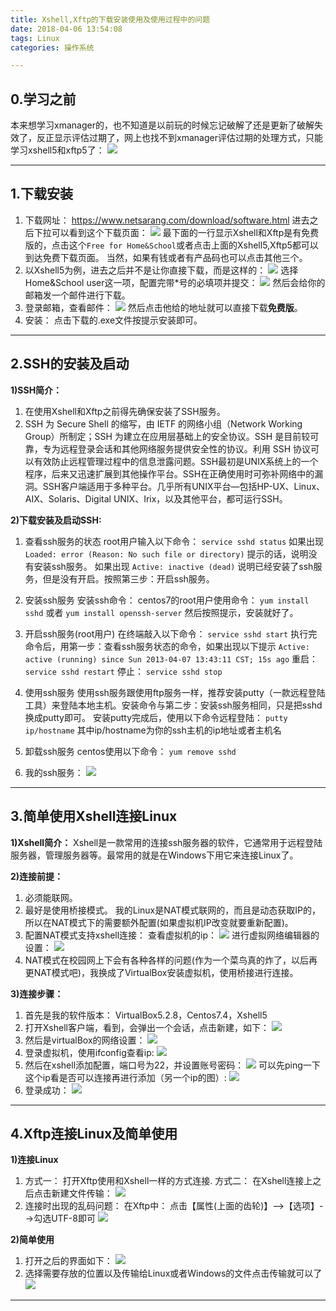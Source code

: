 ```yaml
---
title: Xshell,Xftp的下载安装使用及使用过程中的问题
date: 2018-04-06 13:54:08
tags: Linux
categories: 操作系统

---
```

## 0.学习之前
本来想学习xmanager的，也不知道是以前玩的时候忘记破解了还是更新了破解失效了，反正显示评估过期了，网上也找不到xmanager评估过期的处理方式，只能学习xshell5和xftp5了：
![](http://p5ki4lhmo.bkt.clouddn.com/00029XshellXftp01.jpg)

---
## 1.下载安装
1. 下载网址：
<https://www.netsarang.com/download/software.html>
进去之后下拉可以看到这个下载页面：
![](http://p5ki4lhmo.bkt.clouddn.com/00029XshellXftp02.jpg)
最下面的一行显示Xshell和Xftp是有免费版的，点击这个`Free for Home&School`或者点击上面的Xshell5,Xftp5都可以到达免费下载页面。
当然，如果有钱或者有产品码也可以点击其他三个。
2. 以Xshell5为例，进去之后并不是让你直接下载，而是这样的：
![](http://p5ki4lhmo.bkt.clouddn.com/00029XshellXftp03.jpg)
选择Home&School user这一项，配置完带\*号的必填项并提交：
![](http://p5ki4lhmo.bkt.clouddn.com/00029XshellXftp04.jpg)
然后会给你的邮箱发一个邮件进行下载。
3. 登录邮箱，查看邮件：
![](http://p5ki4lhmo.bkt.clouddn.com/00029XshellXftp05.jpg)
然后点击他给的地址就可以直接下载**免费版**。
4. 安装：
点击下载的.exe文件按提示安装即可。

---
## 2.SSH的安装及启动
**1)SSH简介：**
1. 在使用Xshell和Xftp之前得先确保安装了SSH服务。
2. SSH 为 Secure Shell 的缩写，由 IETF 的网络小组（Network Working Group）所制定；SSH 为建立在应用层基础上的安全协议。SSH 是目前较可靠，专为远程登录会话和其他网络服务提供安全性的协议。利用 SSH 协议可以有效防止远程管理过程中的信息泄露问题。SSH最初是UNIX系统上的一个程序，后来又迅速扩展到其他操作平台。SSH在正确使用时可弥补网络中的漏洞。SSH客户端适用于多种平台。几乎所有UNIX平台—包括HP-UX、Linux、AIX、Solaris、Digital UNIX、Irix，以及其他平台，都可运行SSH。

**2)下载安装及启动SSH:**
1. 查看ssh服务的状态
root用户输入以下命令：
`service sshd status`
如果出现
`Loaded: error (Reason: No such file or directory)`
提示的话，说明没有安装ssh服务。
如果出现
`Active: inactive (dead)`
说明已经安装了ssh服务，但是没有开启。按照第三步：开启ssh服务。
2. 安装ssh服务
安装ssh命令：
centos7的root用户使用命令：
`yum install sshd`
或者
`yum install openssh-server`
然后按照提示，安装就好了。
3. 开启ssh服务(root用户)
在终端敲入以下命令：
`service sshd start`
执行完命令后，用第一步：查看ssh服务状态的命令，如果出现以下提示
`Active: active (running) since Sun 2013-04-07 13:43:11 CST; 15s ago`
重启：
`service sshd restart`
停止：
`service sshd stop`

4. 使用ssh服务
使用ssh服务跟使用ftp服务一样，推荐安装putty（一款远程登陆工具）来登陆本地主机。安装命令与第二步：安装ssh服务相同，只是把sshd换成putty即可。
安装putty完成后，使用以下命令远程登陆：
`putty ip/hostname`
其中ip/hostname为你的ssh主机的ip地址或者主机名
5. 卸载ssh服务
centos使用以下命令：
`yum remove sshd`
6. 我的ssh服务：
![](http://p5ki4lhmo.bkt.clouddn.com/00029XshellXftp09.jpg)

---
## 3.简单使用Xshell连接Linux
**1)Xshell简介：**
Xshell是一款常用的连接ssh服务器的软件，它通常用于远程登陆服务器，管理服务器等。最常用的就是在Windows下用它来连接Linux了。

**2)连接前提：**
1. 必须能联网。
2. 最好是使用桥接模式。
我的Linux是NAT模式联网的，而且是动态获取IP的，所以在NAT模式下的需要额外配置(如果虚拟机IP改变就要重新配置)。
3. 配置NAT模式支持xshell连接：
查看虚拟机的ip：
![](http://p5ki4lhmo.bkt.clouddn.com/00029XshellXftp07.jpg)
进行虚拟网络编辑器的设置：
![](http://p5ki4lhmo.bkt.clouddn.com/00029XshellXftp08.jpg)
4. NAT模式在校园网上下会有各种各样的问题(作为一个菜鸟真的炸了，以后再更NAT模式吧)，我换成了VirtualBox安装虚拟机，使用桥接进行连接。

**3)连接步骤：**
1. 首先是我的软件版本：
VirtualBox5.2.8，Centos7.4，Xshell5
2. 打开Xshell客户端，看到，会弹出一个会话，点击新建，如下：
![](http://p5ki4lhmo.bkt.clouddn.com/00029XshellXftp06.jpg)
3. 然后是virtualBox的网络设置：
![](http://p5ki4lhmo.bkt.clouddn.com/00029XshellXftp07-1.jpg)
4. 登录虚拟机，使用ifconfig查看ip:
![](http://p5ki4lhmo.bkt.clouddn.com/00029XshellXftp08-1.jpg)
5. 然后在xshell添加配置，端口号为22，并设置账号密码：
![](http://p5ki4lhmo.bkt.clouddn.com/00029XshellXftp09-1.jpg)
可以先ping一下这个ip看是否可以连接再进行添加（另一个ip的图）:
![](http://p5ki4lhmo.bkt.clouddn.com/00029XshellXftp15.jpg)
6. 登录成功：
![](http://p5ki4lhmo.bkt.clouddn.com/00029XshellXftp10.jpg)

---
## 4.Xftp连接Linux及简单使用
**1)连接Linux**
1. 方式一：
打开Xftp使用和Xshell一样的方式连接.
方式二：
在Xshell连接上之后点击新建文件传输：
![](http://p5ki4lhmo.bkt.clouddn.com/00029XshellXftp11.jpg)
2. 连接时出现的乱码问题：
在Xftp中：
点击【属性(上面的齿轮)】-->【选项】-->勾选UTF-8即可
![](http://p5ki4lhmo.bkt.clouddn.com/00029XshellXftp12.jpg)

**2)简单使用**
1. 打开之后的界面如下：
![](http://p5ki4lhmo.bkt.clouddn.com/00029XshellXftp13.jpg)
2. 选择需要存放的位置以及传输给Linux或者Windows的文件点击传输就可以了
![](http://p5ki4lhmo.bkt.clouddn.com/00029XshellXftp14.jpg)

---
